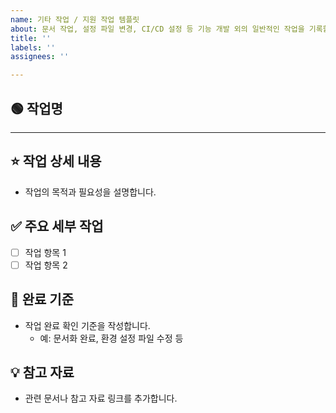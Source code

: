 ```yaml
---
name: 기타 작업 / 지원 작업 템플릿
about: 문서 작업, 설정 파일 변경, CI/CD 설정 등 기능 개발 외의 일반적인 작업을 기록할 때 사용
title: ''
labels: ''
assignees: ''

---
```


## 🟢 작업명

---

## ⭐️ 작업 상세 내용
- 작업의 목적과 필요성을 설명합니다.

## ✅ 주요 세부 작업
- [ ] 작업 항목 1
- [ ] 작업 항목 2

## 🧤 완료 기준
- 작업 완료 확인 기준을 작성합니다.
  - 예: 문서화 완료, 환경 설정 파일 수정 등

## 💡 참고 자료
- 관련 문서나 참고 자료 링크를 추가합니다.
